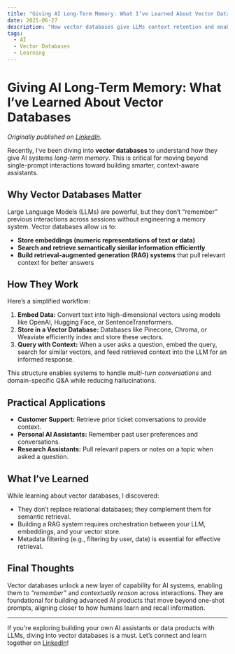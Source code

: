```yaml
---
title: "Giving AI Long-Term Memory: What I’ve Learned About Vector Databases"
date: 2025-06-27
description: "How vector databases give LLMs context retention and enable advanced RAG systems."
tags:
  - AI
  - Vector Databases
  - Learning
---
```


# Giving AI Long-Term Memory: What I’ve Learned About Vector Databases

*Originally published on [LinkedIn](https://www.linkedin.com/pulse/giving-ai-long-term-memory-what-ive-learned-vector-neha-rajganesh-ggfnc/?trackingId=eA74l1jQSTKQiqkg3m5cqg%3D%3D).*

Recently, I’ve been diving into **vector databases** to understand how they give AI systems *long-term memory*. This is critical for moving beyond single-prompt interactions toward building smarter, context-aware assistants.

## Why Vector Databases Matter

Large Language Models (LLMs) are powerful, but they don’t “remember” previous interactions across sessions without engineering a memory system. Vector databases allow us to:

- **Store embeddings (numeric representations of text or data)**
- **Search and retrieve semantically similar information efficiently**
- **Build retrieval-augmented generation (RAG) systems** that pull relevant context for better answers

## How They Work

Here’s a simplified workflow:

1. **Embed Data:** Convert text into high-dimensional vectors using models like OpenAI, Hugging Face, or SentenceTransformers.
2. **Store in a Vector Database:** Databases like Pinecone, Chroma, or Weaviate efficiently index and store these vectors.
3. **Query with Context:** When a user asks a question, embed the query, search for similar vectors, and feed retrieved context into the LLM for an informed response.

This structure enables systems to handle *multi-turn conversations* and domain-specific Q&A while reducing hallucinations.

## Practical Applications

- **Customer Support:** Retrieve prior ticket conversations to provide context.
- **Personal AI Assistants:** Remember past user preferences and conversations.
- **Research Assistants:** Pull relevant papers or notes on a topic when asked a question.

## What I’ve Learned

While learning about vector databases, I discovered:

- They don’t replace relational databases; they complement them for semantic retrieval.
- Building a RAG system requires orchestration between your LLM, embeddings, and your vector store.
- Metadata filtering (e.g., filtering by user, date) is essential for effective retrieval.

## Final Thoughts

Vector databases unlock a new layer of capability for AI systems, enabling them to *“remember”* and *contextually reason* across interactions. They are foundational for building advanced AI products that move beyond one-shot prompts, aligning closer to how humans learn and recall information.

---

If you're exploring building your own AI assistants or data products with LLMs, diving into vector databases is a must. Let’s connect and learn together on [LinkedIn](https://www.linkedin.com/in/neharajganesh)!
